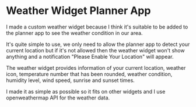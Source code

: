 # Weather Widget Planner App

I made a custom weather widget because I think it's suitable to be added to the planner app to see the weather condition in our area.

It's quite simple to use, we only need to allow the planner app to detect your current location but if it's not allowed then the weather widget won't show anything and a notification "Please Enable Your Location" will appear.

The weather widget provides information of your current location, weather icon, temperature number that has been rounded, weather condition, humidity level, wind speed, sunrise and sunset times.

I made it as simple as possible so it fits on other widgets and I use openweathermap API for the weather data.
